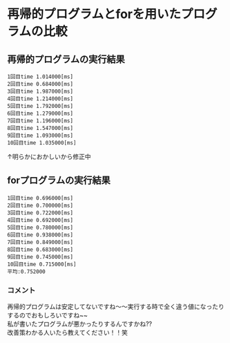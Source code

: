 # 再帰的プログラムとforを用いたプログラムの比較

## 再帰的プログラムの実行結果
```
1回目time 1.014000[ms]
2回目time 0.684000[ms]
3回目time 1.987000[ms]
4回目time 1.214000[ms]
5回目time 1.792000[ms]
6回目time 1.279000[ms]
7回目time 1.196000[ms]
8回目time 1.547000[ms]
9回目time 1.093000[ms]
10回目time 1.035000[ms]
```

↑明らかにおかしいから修正中

## forプログラムの実行結果
```
1回目time 0.696000[ms]
2回目time 0.700000[ms]
3回目time 0.722000[ms]
4回目time 0.692000[ms]
5回目time 0.780000[ms]
6回目time 0.938000[ms]
7回目time 0.849000[ms]
8回目time 0.683000[ms]
9回目time 0.745000[ms]
10回目time 0.715000[ms]
平均:0.752000
```

### コメント

再帰的プログラムは安定してないですね〜〜実行する時で全く違う値になったりするのでおもしろいですね~~
<br>
私が書いたプログラムが悪かったりするんですかね??
<br>
改善策わかる人いたら教えてください！！笑

